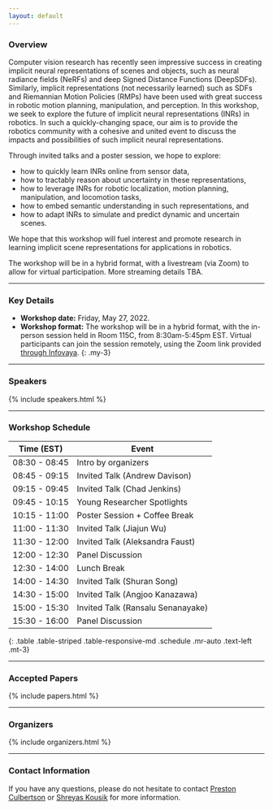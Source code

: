 ```yaml
---
layout: default
---
```

### Overview

Computer vision research has recently seen impressive success in creating implicit neural representations of scenes and objects, such as neural radiance fields (NeRFs) and deep Signed Distance Functions (DeepSDFs). Similarly, implicit representations (not necessarily learned) such as SDFs and Riemannian Motion Policies (RMPs) have been used with great success in robotic motion planning, manipulation, and perception. In this workshop, we seek to explore the future of implicit neural representations (INRs) in robotics. In such a quickly-changing space, our aim is to provide the robotics community with a cohesive and united event to discuss the impacts and possibilities of such implicit neural representations.

Through invited talks and a poster session, we hope to explore:
* how to quickly learn INRs online from sensor data,
* how to tractably reason about uncertainty in these representations,
* how to leverage INRs for robotic localization, motion planning, manipulation, and locomotion tasks,
* how to embed semantic understanding in such representations, and
* how to adapt INRs to simulate and predict dynamic and uncertain scenes.

We hope that this workshop will fuel interest and promote research in learning implicit scene representations for applications in robotics.

The workshop will be in a hybrid format, with a livestream (via Zoom) to allow for virtual participation. More streaming details TBA.


---
### Key Details

- **Workshop date:** Friday, May 27, 2022.
- **Workshop format:** The workshop will be in a hybrid format, with the in-person session held in Room 115C, from 8:30am-5:45pm EST. Virtual participants can join the session remotely, using the Zoom link provided [through Infovaya](https://events.infovaya.com/session?id=14416).
{: .my-3}

---
### Speakers
{% include speakers.html %}

---

### Workshop Schedule

| Time (EST) | Event |
|-------|--------|
| 08:30 - 08:45 | Intro by organizers |
| 08:45 - 09:15 | Invited Talk (Andrew Davison) |
| 09:15 - 09:45 | Invited Talk (Chad Jenkins) |
| 09:45 - 10:15 | Young Researcher Spotlights |
| 10:15 - 11:00 | Poster Session + Coffee Break |
| 11:00 - 11:30 | Invited Talk (Jiajun Wu) |
| 11:30 - 12:00 | Invited Talk (Aleksandra Faust) |
| 12:00 - 12:30 | Panel Discussion |
| 12:30 - 14:00 | Lunch Break |
| 14:00 - 14:30 | Invited Talk (Shuran Song) |
| 14:30 - 15:00 | Invited Talk (Angjoo Kanazawa) |
| 15:00 - 15:30 | Invited Talk (Ransalu Senanayake) |
| 15:30 - 16:00 | Panel Discussion |
{: .table .table-striped .table-responsive-md .schedule .mr-auto .text-left .mt-3}


---

### Accepted Papers

{% include papers.html %}

---

### Organizers

{% include organizers.html %}

--- 

### Contact Information

If you have any questions, please do not hesitate to contact [Preston Culbertson](mailto:pculbertson@stanford) or [Shreyas Kousik](mailto:skousik@stanford.edu) for more information.

